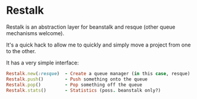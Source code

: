 Restalk
=======

Restalk is an abstraction layer for beanstalk and resque (other queue mechanisms welcome).

It's a quick hack to allow me to quickly and simply move a project from one to the other.

It has a very simple interface:

```ruby
Restalk.new(:resque)  - Create a queue manager (in this case, resque)
Restalk.push()        - Push something onto the queue
Restalk.pop()         - Pop something off the queue
Restalk.stats()       - Statistics (poss. beanstalk only?)
```